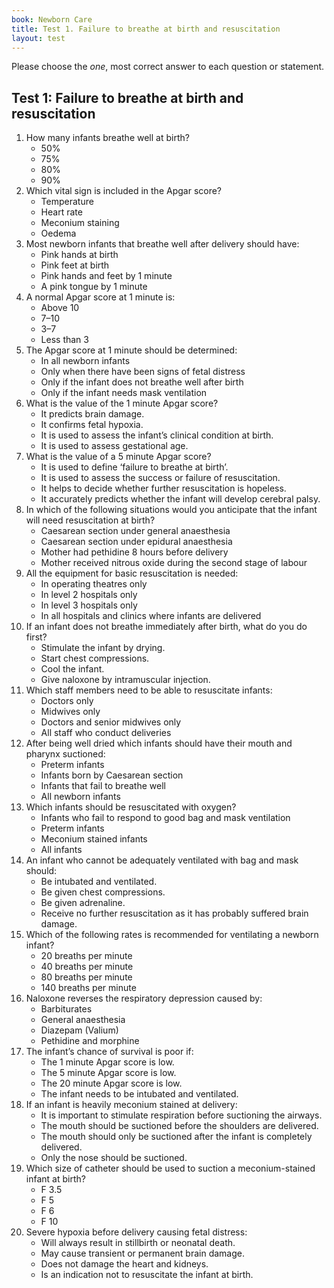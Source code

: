 ```yaml
---
book: Newborn Care
title: Test 1. Failure to breathe at birth and resuscitation
layout: test
---
```


Please choose the *one*, most correct answer to each question or statement.

## Test 1: Failure to breathe at birth and resuscitation

1.	How many infants breathe well at birth?
	-	50%
	-	75%
	-	80%
	+	90%
2.	Which vital sign is included in the Apgar score?
	-	Temperature
	+	Heart rate
	-	Meconium staining
	-	Oedema
3.	Most newborn infants that breathe well after delivery should have:
	-	Pink hands at birth
	-	Pink feet at birth
	-	Pink hands and feet by 1 minute
	+	A pink tongue by 1 minute
4.	A normal Apgar score at 1 minute is:
	-	Above 10
	+	7–10
	-	3–7
	-	Less than 3
5.	The Apgar score at 1 minute should be determined: 
	+	In all newborn infants
	-	Only when there have been signs of fetal distress
	-	Only if the infant does not breathe well after birth
	-	Only if the infant needs mask ventilation
6.	What is the value of the 1 minute Apgar score?
	-	It predicts brain damage.
	-	It confirms fetal hypoxia.
	+	It is used to assess the infant’s clinical condition at birth.
	-	It is used to assess gestational age.
7.	What is the value of a 5 minute Apgar score?
	-	It is used to define ‘failure to breathe at birth’.
	+	It is used to assess the success or failure of resuscitation.
	-	It helps to decide whether further resuscitation is hopeless.
	-	It accurately predicts whether the infant will develop cerebral palsy.
8.	In which of the following situations would you anticipate that the infant will need resuscitation at birth?
	+	Caesarean section under general anaesthesia
	-	Caesarean section under epidural anaesthesia
	-	Mother had pethidine 8 hours before delivery
	-	Mother received nitrous oxide during the second stage of labour
9.	All the equipment for basic resuscitation is needed:
	-	In operating theatres only
	-	In level 2 hospitals only
	-	In level 3 hospitals only
	+	In all hospitals and clinics where infants are delivered
10.	If an infant does not breathe immediately after birth, what do you do first?
	+	Stimulate the infant by drying.
	-	Start chest compressions.
	-	Cool the infant.
	-	Give naloxone by intramuscular injection.
11.	Which staff members need to be able to resuscitate infants:
	-	Doctors only
	-	Midwives only
	-	Doctors and senior midwives only
	+	All staff who conduct deliveries
12.	After being well dried which infants should have their mouth and pharynx suctioned:
	-	Preterm infants
	-	Infants born by Caesarean section
	+	Infants that fail to breathe well
	-	All newborn infants
13.	Which infants should be resuscitated with oxygen?
	+	Infants who fail to respond to good bag and mask ventilation
	-	Preterm infants
	-	Meconium stained infants
	-	All infants
14.	An infant who cannot be adequately ventilated with bag and mask should: 
	+	Be intubated and ventilated.
	-	Be given chest compressions.
	-	Be given adrenaline.
	-	Receive no further resuscitation as it has probably suffered brain damage.
15.	Which of the following rates is recommended for ventilating a newborn infant?
	-	20 breaths per minute
	+	40 breaths per minute
	-	80 breaths per minute
	-	140 breaths per minute
16.	Naloxone reverses the respiratory depression caused by:
	-	Barbiturates
	-	General anaesthesia
	-	Diazepam (Valium)
	+	Pethidine and morphine
17.	The infant’s chance of survival is poor if:
	-	The 1 minute Apgar score is low.
	-	The 5 minute Apgar score is low.
	+	The 20 minute Apgar score is low.
	-	The infant needs to be intubated and ventilated.
18.	If an infant is heavily meconium stained at delivery:
	-	It is important to stimulate respiration before suctioning the airways.
	+	The mouth should be suctioned before the shoulders are delivered.
	-	The mouth should only be suctioned after the infant is completely delivered.
	-	Only the nose should be suctioned.
19.	Which size of catheter should be used to suction a meconium-stained infant at birth?
	-	F 3.5
	-	F 5
	-	F 6
	+	F 10
20.	Severe hypoxia before delivery causing fetal distress:
	-	Will always result in stillbirth or neonatal death.
	+	May cause transient or permanent brain damage.
	-	Does not damage the heart and kidneys.
	-	Is an indication not to resuscitate the infant at birth.
